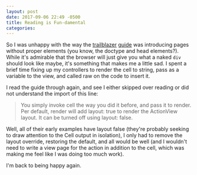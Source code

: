 ```yaml
---
layout: post
date: 2017-09-06 22:49 -0500
title: Reading is Fun-damental
categories: 
---
```


So I was unhappy with the way the [trailblazer](http://trailblazer.to) [guide](http://trailblazer.to/gems/trailblazer/2.0/rails.html) was introducing pages without proper elements (you know, the doctype and head elements?). While it's admirable that the browser will just give you what a naked `div` should look like maybe, it's something that makes me a little sad. I spent a brief time fixing up my controllers to render the cell to string, pass as a variable to the view, and called raw on the code to insert it.

I read the guide through again, and see I either skipped over reading or did not understand the import of this line:


> You simply invoke cell the way you did it before, and pass it to render. Per default, render will add layout: true to render the ActionView layout. It can be turned off using layout: false.

Well, all of their early examples have layout false (they're probably seeking to draw attention to the Cell output in isolation), I only had to remove the layout override, restoring the default, and all would be well (and I wouldn't need to write a view page for the action in addition to the cell, which was making me feel like I was doing too much work).

I'm back to being happy again.